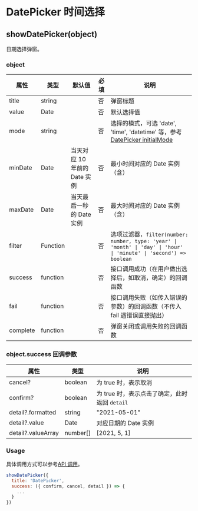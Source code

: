 # DatePicker 时间选择

## showDatePicker(object)

日期选择弹窗。

### object

| 属性     | 类型     | 默认值                       | 必填 | 说明                                                                                                                            |
| -------- | -------- | ---------------------------- | ---- | ------------------------------------------------------------------------------------------------------------------------------- |
| title    | string   |                              | 否   | 弹窗标题                                                                                                                        |
| value    | Date     |                              | 否   | 默认选择值                                                                                                                      |
| mode     | string   |                              | 否   | 选择的模式，可选 'date', 'time', 'datetime' 等，参考 [DatePicker initialMode](../components/DatePicker.md#initialmode-的合法值) |
| minDate  | Date     | 当天对应 10 年前的 Date 实例 | 否   | 最小时间对应的 Date 实例（含）                                                                                                  |
| maxDate  | Date     | 当天最后一秒的 Date 实例     | 否   | 最大时间对应的 Date 实例（含）                                                                                                  |
| filter   | Function |                              | 否   | 选项过滤器，`filter(number: number, type: 'year' \| 'month' \| 'day' \| 'hour' \| 'minute' \| 'second') => boolean`             |
| success  | function |                              | 否   | 接口调用成功（在用户做出选择后，如取消，确定）的回调函数                                                                        |
| fail     | function |                              | 否   | 接口调用失败（如传入错误的参数）的回调函数（不传入 fail 遇错误直接抛出）                                                        |
| complete | function |                              | 否   | 弹窗关闭或调用失败的回调函数                                                                                                    |

### object.success 回调参数

| 属性               | 类型     | 说明                                          |
| ------------------ | -------- | --------------------------------------------- |
| cancel?            | boolean  | 为 true 时，表示取消                          |
| confirm?           | boolean  | 为 true 时，表示点击了确定，此时返回 `detail` |
| detail?.formatted  | string   | "2021-05-01"                                  |
| detail?.value      | Date     | 对应日期的 Date 实例                          |
| detail?.valueArray | number[] | [2021, 5, 1]                                  |

### Usage

具体调用方式可以参考[API 调用](../guide/import.md#api-调用)。

```JavaScript
showDatePicker({
  title: 'DatePicker',
  success: ({ confirm, cancel, detail }) => {
    ...
  }
})
```
